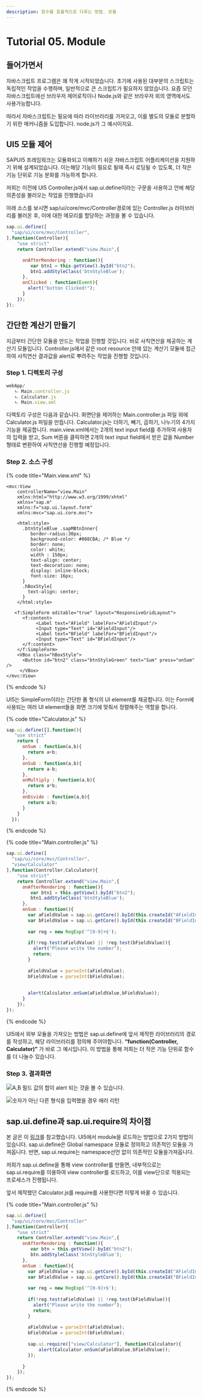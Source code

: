 ```yaml
---
description: 함수를 효율적으로 다루는 방법. 모듈
---
```


# Tutorial 05. Module

## 들어가면서

자바스크립트 프로그램은 꽤 작게 시작되었습니다. 초기에 사용된 대부분의 스크립트는 독립적인 작업을 수행하며, 일반적으로 큰 스크립트가 필요하지 않았습니다. 요즘 모던 자바스크립트에선 브라우저 제어로직이나 Node.js와 같은 브라우저 외의 영역에서도 사용가능합니다.

따라서 자바스크립트는 필요에 따라 라이브러리를 가져오고, 이를 별도의 모듈로 분할하기 위한 매커니즘을 도입합니다. node.js가 그 예시이지요.

## UI5 모듈 제어

SAPUI5 프레임워크는 모듈화되고 이해하기 쉬운 자바스크립트 어플리케이션을 지원하기 위해 설계되었습니다. 이는해당 기능이 필요로 될때 즉시 로딩될 수 있도록, 더 작은 기능 단위로 기능 분화를 가능하게 합니다.

저희는 이전에 UI5 Controller.js에서 sap.ui.define이라는 구문을 사용하고 안에 해당 의존성을 불러오는 작업을 진행했습니다

아래 소스를 보시면 sap/ui/core/mvc/Controller경로에 있는 Controller.js 라이브러리를 불러온 후, 이에 대한 메모리를 할당하는 과정을 볼 수 있습니다.

```javascript
sap.ui.define([
  "sap/ui/core/mvc/Controller",    
],function(Controller){
    "use strict"
    return Controller.extend("view.Main",{

      onAfterRendering : function(){
         var btn1 = this.getView().byId("btn2");
         btn1.addStyleClass('btnStyleBlue');
      },
      onClicked : function(Event){
        alert("button Clicked!");
      }
    });
});

```

## 간단한 계산기 만들기

지금부터 간단한 모듈을 만드는 작업을 진행할 것입니다. 바로 사칙연산을 제공하는 계산기 모듈입니다. Controller.js에서 같은 root resource 안에 있는 계산기 모듈에 접근하여 사칙연산 결과값을 alert로 뿌려주는 작업을 진행할 것입니다.

### Step 1. 디렉토리 구성

```javascript
webApp/
   ㄴ Main.controller.js
   ㄴ Calculator.js
   ㄴ Main.view.xml
```

디렉토리 구성은 다음과 같습니다. 화면단을 제어하는 Main.controller.js 파일 외에 Calculator.js 파일을 만듭니다. Calculator.js는 더하기, 빼기, 곱하기, 나누기의 4가지 기능을 제공합니다. main.view.xml에서는 2개의 text input field를 추가하여 사용자의 입력을 받고, Sum 버튼을 클릭하면 2개의 text input field에서 받은 값을 Number 형태로 변환하여 사칙연산을 진행할 예정입니다.

### Step 2. 소스 구성

{% code title="Main.view.xml" %}
```markup
<mvc:View 
    controllerName="view.Main"
    xmlns:html="http://www.w3.org/1999/xhtml"
    xmlns="sap.m"
    xmlns:f="sap.ui.layout.form"
    xmlns:mvc="sap.ui.core.mvc">
    
    <html:style>
      .btnStyleBlue .sapMBtnInner{
         border-radius:30px;
         background-color: #008CBA; /* Blue */
         border: none;
         color: white;
         width : 150px;
         text-align: center;
         text-decoration: none;
         display: inline-block;
         font-size: 16px;
      }
      .hBoxStyle{
        text-align: center;
      }
    </html:style>
   
   <f:SimpleForm editable="true" layout="ResponsiveGridLayout">
      <f:content>
           <Label text="AField" labelFor="AFieldInput"/>
           <Input type="Text" id="AFieldInput"/>
           <Label text="BField" labelFor="BFieldInput"/>
           <Input type="Text" id="BFieldInput"/>           
      </f:content>
    </f:SimpleForm>
    <VBox class="hBoxStyle">
      <Button id="btn2" class="btnStyleGreen" text="Sum" press="onSum" />
     </VBox>
</mvc:View>
```
{% endcode %}

UI5는 SimpleForm이라는 간단한 폼 형식의 UI element를 제공합니다. 이는 Form에 사용되는 여러 UI element들을 화면 크기에 맞춰서 정렬해주는 역할을 합니다.

{% code title="Calculator.js" %}
```javascript
sap.ui.define([],function(){
   "use strict"
    return {
      onSum : function(a,b){
        return a+b;
      },
      onSub : function(a,b){
        return a-b;
      },
      onMultiply : function(a,b){
        return a*b;
      },
      onDivide : function(a,b){
        return a/b;
      }
    } 
  });
```
{% endcode %}

{% code title="Main.controller.js" %}
```javascript
sap.ui.define([
  "sap/ui/core/mvc/Controller",
  "view/Calculator"    
],function(Controller,Calculator){
    "use strict"
    return Controller.extend("view.Main",{     
      onAfterRendering : function(){
         var btn1 = this.getView().byId("btn2");
         btn1.addStyleClass('btnStyleBlue');
      },
      onSum : function(){
        var aFieldValue = sap.ui.getCore().byId(this.createId("AFieldInput")).getValue();
        var bFieldValue = sap.ui.getCore().byId(this.createId("BFieldInput")).getValue();                        
        
        var reg = new RegExp('^[0-9]+$');
        
        if(!reg.test(aFieldValue) || !reg.test(bFieldValue)){
          alert("Please write the number");
          return;
        }
        
        aFieldValue = parseInt(aFieldValue);
        bFieldValue = parseInt(bFieldValue);
        
        
        alert(Calculator.onSum(aFieldValue,bFieldValue));
      }
    });
});

```
{% endcode %}

UI5에서 외부 모듈을 가져오는 방법은 sap.ui.define에 앞서 제작한 라이브러리의 경로를 작성하고, 해당 라이브러리를 정의해 주어야합니다. **“function\(Controller, Calculator\)”** 가 바로 그 예시입니다.  이 방법을 통해 저희는 더 작은 기능 단위로 함수를 더 나눌수 있습니다.

### Step 3. 결과화면

![A,B &#xD544;&#xB4DC; &#xAC12;&#xC758; &#xD569;&#xC774; alert &#xB418;&#xB294; &#xAC83;&#xC744; &#xBCFC; &#xC218; &#xC788;&#xC2B5;&#xB2C8;&#xB2E4;.](../../.gitbook/assets/afield%20%282%29.jpeg)

![&#xC22B;&#xC790;&#xAC00; &#xC544;&#xB2CC; &#xB2E4;&#xB978; &#xD615;&#xC2DD;&#xC744; &#xC785;&#xB825;&#xD588;&#xC744; &#xACBD;&#xC6B0; &#xC5D0;&#xB7EC; &#xB9AC;&#xD134;](../../.gitbook/assets/afield.jpeg)

## sap.ui.define과 sap.ui.require의 차이점

본 글은 이 [링크](https://dingyj.gitbook.io/blog/sap/untitled/sapui5-sap.ui.define-and-sap.ui.require)를 참고했습니다. UI5에서 module을 로드하는 방법으로 2가지 방법이 있습니다. sap.ui.define은 Global namespace 모듈로 정의하고 의존적인 모듈을 가져옵니다. 반면, sap.ui.require는 namespace선언 없이 의존적인 모듈을가져옵니다. 

저희가 sap.ui.define을 통해 view controller를 만들면, 내부적으로는 sap.ui.require를 이용하여 view controller를 로드하고, 이를 view단으로 적용되는 프로세스가 진행됩니다.

앞서 제작했던 Calculator.js를 require를 사용한다면 이렇게 바꿀 수 있습니다.

{% code title="Main.controller.js" %}
```javascript
sap.ui.define([
  "sap/ui/core/mvc/Controller"
],function(Controller){
    "use strict"
    return Controller.extend("view.Main",{     
      onAfterRendering : function(){
         var btn = this.getView().byId("btn2");
         btn.addStyleClass('btnStyleBlue');
      },
      onSum : function(){
        var aFieldValue = sap.ui.getCore().byId(this.createId("AFieldInput")).getValue();
        var bFieldValue = sap.ui.getCore().byId(this.createId("BFieldInput")).getValue();                        
        
        var reg = new RegExp('^[0-9]+$');
        
        if(!reg.test(aFieldValue) || !reg.test(bFieldValue)){
          alert("Please write the number");
          return;
        }
        
        aFieldValue = parseInt(aFieldValue);
        bFieldValue = parseInt(bFieldValue);
       
        sap.ui.require(["view/Calculator"], function(Calculator){
            alert(Calculator.onSum(aFieldValue,bFieldValue)); 
        });
        
      }
    });
});

```
{% endcode %}

